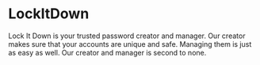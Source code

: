 # LockItDown
Lock It Down is your trusted password creator and manager. Our creator makes sure that your accounts are unique and safe. Managing them is just as easy as well.  Our creator and manager is second to none.
